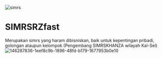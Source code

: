 ![simrs](https://user-images.githubusercontent.com/95389491/146287836-1eef8c9b-1896-48fd-b179-1677953b0e10.jpeg)
# SIMRSRZfast
Merupakan simrs yang haram dibisniskan, baik untuk kepentingan pribadi, golongan ataupun kelompok (Pengembang SIMRSKHANZA wilayah Kal-Sel)
![146287836-1eef8c9b-1896-48fd-b179-1677953b0e10](https://user-images.githubusercontent.com/95389491/200217799-3e0a3481-2942-49c9-914f-c37443377a37.jpeg)
